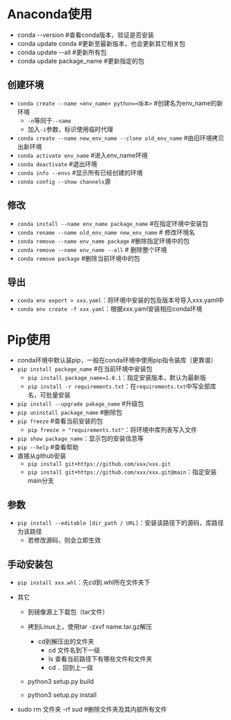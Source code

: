 # Anaconda使用

- conda --version #查看conda版本，验证是否安装
- conda update conda #更新至最新版本，也会更新其它相关包
- conda update --all #更新所有包
- conda update package_name #更新指定的包

## 创建环境

- `conda create --name <env_name> python=<版本>` #创建名为env_name的新环境
  - `-n`等同于`--name`
  - 加入`-i`参数，标识使用临时代理
- `conda create --name new_env_name --clone old_env_name` #由旧环境拷贝出新环境
- `conda activate env_name` #进入env_name环境
- `conda deactivate` #退出环境
- `conda info --envs` #显示所有已经创建的环境
- `conda config --show channels`源

## 修改

- `conda install --name env_name package_name` #在指定环境中安装包
- `conda rename --name old_env_name new_env_name`  # 修改环境名
- `conda remove --name env_name package` #删除指定环境中的包
- `conda remove --name env_name --all` # 删除整个环境 
- `conda remove package` #删除当前环境中的包

## 导出

- `conda env export > xxx.yaml`：将环境中安装的包及版本号导入xxx.yaml中
- `conda env create -f xxx.yaml`：根据xxx.yaml安装相应conda环境

# Pip使用

- conda环境中默认装pip，一般在conda环境中使用pip指令装库（更靠谱）
- `pip install package_name` #在当前环境中安装包
  - `pip install package_name=1.0.1`：指定安装版本，默认为最新版
  - `pip install -r requirements.txt`：在`requirements.txt`中写全部库名，可批量安装
- `pip install --upgrade pakage_name` #升级包
- `pip uninstall package_name` #删除包
- `pip freeze` #查看当前安装的包
  - `pip freeze > "requirements.txt"`：将环境中库列表写入文件
- `pip show package_name`：显示包的安装信息等
- `pip --help` #查看帮助
- 直接从github安装
  - `pip install git+https://github.com/xxx/xxx.git`
  - `pip install git+https://github.com/xxx/xxx.git@main`：指定安装main分支

## 参数

- `pip install --editable [dir_path / URL]`：安装该路径下的源码，库路径为该路径
  - 若修改源码，则会立即生效

## 手动安装包

- `pip install xxx.whl`：先cd到.whl所在文件夹下

- 其它
  
  - 到镜像源上下载包（tar文件）
  
  - 拷到Linux上，使用tar -zxvf name.tar.gz解压
    
    - cd到解压出的文件夹
      - cd 文件名到下一级
      - ls 查看当前路径下有哪些文件和文件夹
      - cd .. 回到上一级
  
  - python3 setup.py build
  
  - python3 setup.py install

- sudo rm 文件夹 -rf sud #删除文件夹及其内部所有文件